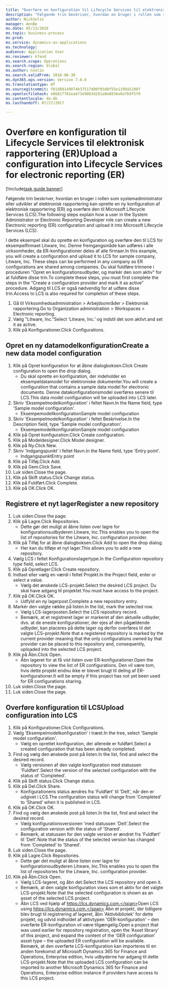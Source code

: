 ```yaml
--- 
title: "Overføre en konfiguration til Lifecycle Services til elektronisk rapportering (ER)"
description: "Følgende trin beskriver, hvordan en bruger i rollen som systemadministrator eller udvikler af elektronisk rapportering kan oprette en ny konfiguration af elektronisk rapportering (ER) og overføre den til Microsoft Lifecycle Services (LCS)."
author: NickSelin
manager: AnnBe
ms.date: 05/13/2016
ms.topic: business-process
ms.prod: 
ms.service: dynamics-ax-applications
ms.technology: 
audience: Application User
ms.reviewer: kfend
ms.search.scope: Operations
ms.search.region: Global
ms.author: nselin
ms.search.validFrom: 2016-06-30
ms.dyn365.ops.version: Version 7.0.0
ms.translationtype: HT
ms.sourcegitcommit: f01d88149074b37517d00f03d8f55e1199a5198f
ms.openlocfilehash: e0681ff81ea673e90b3d281a8e8836e0afb9f5f0
ms.contentlocale: da-dk
ms.lasthandoff: 07/27/2017

---
```

# <a name="upload-a-configuration-into-lifecycle-services-for-electronic-reporting-er"></a><span data-ttu-id="44f6b-103">Overføre en konfiguration til Lifecycle Services til elektronisk rapportering (ER)</span><span class="sxs-lookup"><span data-stu-id="44f6b-103">Upload a configuration into Lifecycle Services for electronic reporting (ER)</span></span>

[!include[task guide banner](../../includes/task-guide-banner.md)]

<span data-ttu-id="44f6b-104">Følgende trin beskriver, hvordan en bruger i rollen som systemadministrator eller udvikler af elektronisk rapportering kan oprette en ny konfiguration af elektronisk rapportering (ER) og overføre den til Microsoft Lifecycle Services (LCS).</span><span class="sxs-lookup"><span data-stu-id="44f6b-104">The following steps explain how a user in the System Administrator or Electronic Reporting Developer role can create a new Electronic reporting (ER) configuration and upload it into Microsoft Lifecycle Services (LCS).</span></span>

<span data-ttu-id="44f6b-105">I dette eksempel skal du oprette en konfiguration og overføre den til LCS for eksempelfirmaet Litware, Inc. Denne fremgangsmåde kan udføres i alle virksomheder, da ER-konfigurationer deles af alle firmaer.</span><span class="sxs-lookup"><span data-stu-id="44f6b-105">In this example, you will create a configuration and upload it to LCS for sample company, Litware, Inc. These steps can be performed in any company as ER configurations are shared among companies.</span></span> <span data-ttu-id="44f6b-106">Du skal fuldføre trinnene i proceduren "Opret en konfigurationsudbyder, og markér den som aktiv" for at fuldføre disse trin.</span><span class="sxs-lookup"><span data-stu-id="44f6b-106">To complete these steps, you must first complete the steps in the “Create a configuration provider and mark it as active” procedure.</span></span> <span data-ttu-id="44f6b-107">Adgang til LCS er også nødvendig for at udføre disse trin.</span><span class="sxs-lookup"><span data-stu-id="44f6b-107">Access to LCS is also required for completion of these steps.</span></span>

1. <span data-ttu-id="44f6b-108">Gå til Virksomhedsadministration > Arbejdsområder > Elektronisk rapportering.</span><span class="sxs-lookup"><span data-stu-id="44f6b-108">Go to Organization administration > Workspaces > Electronic reporting.</span></span>
2. <span data-ttu-id="44f6b-109">Vælg "Litware, Inc."</span><span class="sxs-lookup"><span data-stu-id="44f6b-109">Select ‘Litware, Inc.’</span></span> <span data-ttu-id="44f6b-110">og indstil det som aktivt.</span><span class="sxs-lookup"><span data-stu-id="44f6b-110">and set it as active.</span></span>
3. <span data-ttu-id="44f6b-111">Klik på Konfigurationer.</span><span class="sxs-lookup"><span data-stu-id="44f6b-111">Click Configurations.</span></span>

## <a name="create-a-new-data-model-configuration"></a><span data-ttu-id="44f6b-112">Opret en ny datamodelkonfiguration</span><span class="sxs-lookup"><span data-stu-id="44f6b-112">Create a new data model configuration</span></span>
1. <span data-ttu-id="44f6b-113">Klik på Opret konfiguration for at åbne dialogboksen.</span><span class="sxs-lookup"><span data-stu-id="44f6b-113">Click Create configuration to open the drop dialog.</span></span>
    * <span data-ttu-id="44f6b-114">Du skal oprette en konfiguration, der indeholder en eksempeldatamodel for elektroniske dokumenter.</span><span class="sxs-lookup"><span data-stu-id="44f6b-114">You will create a configuration that contains a sample data model for electronic documents.</span></span> <span data-ttu-id="44f6b-115">Denne datakonfigurationsmodel overføres senere til LCS.</span><span class="sxs-lookup"><span data-stu-id="44f6b-115">This data model configuration will be uploaded into LCS later.</span></span>  
2. <span data-ttu-id="44f6b-116">Skriv 'Eksempelmodelkonfiguration' i feltet Navn.</span><span class="sxs-lookup"><span data-stu-id="44f6b-116">In the Name field, type 'Sample model configuration'.</span></span>
    * <span data-ttu-id="44f6b-117">Eksempemodellkonfiguration</span><span class="sxs-lookup"><span data-stu-id="44f6b-117">Sample model configuration</span></span>  
3. <span data-ttu-id="44f6b-118">Skriv 'Eksempelmodelkonfiguration' i feltet Beskrivelse.</span><span class="sxs-lookup"><span data-stu-id="44f6b-118">In the Description field, type 'Sample model configuration'.</span></span>
    * <span data-ttu-id="44f6b-119">Eksempemodellkonfiguration</span><span class="sxs-lookup"><span data-stu-id="44f6b-119">Sample model configuration</span></span>  
4. <span data-ttu-id="44f6b-120">Klik på Opret konfiguration.</span><span class="sxs-lookup"><span data-stu-id="44f6b-120">Click Create configuration.</span></span>
5. <span data-ttu-id="44f6b-121">Klik på Modeldesigner.</span><span class="sxs-lookup"><span data-stu-id="44f6b-121">Click Model designer.</span></span>
6. <span data-ttu-id="44f6b-122">Klik på Ny.</span><span class="sxs-lookup"><span data-stu-id="44f6b-122">Click New.</span></span>
7. <span data-ttu-id="44f6b-123">Skriv 'Indgangspunkt' i feltet Navn.</span><span class="sxs-lookup"><span data-stu-id="44f6b-123">In the Name field, type 'Entry point'.</span></span>
    * <span data-ttu-id="44f6b-124">Indgangspunkt</span><span class="sxs-lookup"><span data-stu-id="44f6b-124">Entry point</span></span>  
8. <span data-ttu-id="44f6b-125">Klik på Tilføj.</span><span class="sxs-lookup"><span data-stu-id="44f6b-125">Click Add.</span></span>
9. <span data-ttu-id="44f6b-126">Klik på Gem.</span><span class="sxs-lookup"><span data-stu-id="44f6b-126">Click Save.</span></span>
10. <span data-ttu-id="44f6b-127">Luk siden.</span><span class="sxs-lookup"><span data-stu-id="44f6b-127">Close the page.</span></span>
11. <span data-ttu-id="44f6b-128">Klik på Skift status.</span><span class="sxs-lookup"><span data-stu-id="44f6b-128">Click Change status.</span></span>
12. <span data-ttu-id="44f6b-129">Klik på Fuldført.</span><span class="sxs-lookup"><span data-stu-id="44f6b-129">Click Complete.</span></span>
13. <span data-ttu-id="44f6b-130">Klik på OK.</span><span class="sxs-lookup"><span data-stu-id="44f6b-130">Click OK.</span></span>

## <a name="register-a-new--repository"></a><span data-ttu-id="44f6b-131">Registrere et nyt lager</span><span class="sxs-lookup"><span data-stu-id="44f6b-131">Register a new  repository</span></span>
1. <span data-ttu-id="44f6b-132">Luk siden.</span><span class="sxs-lookup"><span data-stu-id="44f6b-132">Close the page.</span></span>
2. <span data-ttu-id="44f6b-133">Klik på Lagre.</span><span class="sxs-lookup"><span data-stu-id="44f6b-133">Click Repositories.</span></span>
    * <span data-ttu-id="44f6b-134">Dette gør det muligt at åbne listen over lagre for konfigurationsudbyderen Litware, Inc.</span><span class="sxs-lookup"><span data-stu-id="44f6b-134">This enables you to open the list of repositories for the Litware, Inc. configuration provider.</span></span>  
3. <span data-ttu-id="44f6b-135">Klik på Tilføj for at åbne dialogboksen.</span><span class="sxs-lookup"><span data-stu-id="44f6b-135">Click Add to open the drop dialog.</span></span>
    * <span data-ttu-id="44f6b-136">Her kan du tilføje et nyt lager.</span><span class="sxs-lookup"><span data-stu-id="44f6b-136">This allows you to add a new repository.</span></span>  
4. <span data-ttu-id="44f6b-137">Vælg LCS i feltet Konfigurationslagertype.</span><span class="sxs-lookup"><span data-stu-id="44f6b-137">In the Configuration repository type field, select LCS.</span></span>
5. <span data-ttu-id="44f6b-138">Klik på Opretlager.</span><span class="sxs-lookup"><span data-stu-id="44f6b-138">Click Create repository.</span></span>
6. <span data-ttu-id="44f6b-139">Indtast eller vælg en værdi i feltet Projekt.</span><span class="sxs-lookup"><span data-stu-id="44f6b-139">In the Project field, enter or select a value.</span></span>
    * <span data-ttu-id="44f6b-140">Vælg det ønskede LCS-projekt.</span><span class="sxs-lookup"><span data-stu-id="44f6b-140">Select the desired LCS project.</span></span> <span data-ttu-id="44f6b-141">Du skal have adgang til projektet.</span><span class="sxs-lookup"><span data-stu-id="44f6b-141">You must have access to the project.</span></span>  
7. <span data-ttu-id="44f6b-142">Klik på OK.</span><span class="sxs-lookup"><span data-stu-id="44f6b-142">Click OK.</span></span>
    * <span data-ttu-id="44f6b-143">Udfyld en ny lagerpost.</span><span class="sxs-lookup"><span data-stu-id="44f6b-143">Complete a new repository entry.</span></span>  
8. <span data-ttu-id="44f6b-144">Markér den valgte række på listen.</span><span class="sxs-lookup"><span data-stu-id="44f6b-144">In the list, mark the selected row.</span></span>
    * <span data-ttu-id="44f6b-145">Vælg LCS-lagerposten.</span><span class="sxs-lookup"><span data-stu-id="44f6b-145">Select the LCS repository record.</span></span>  
    * <span data-ttu-id="44f6b-146">Bemærk, at et registreret lager er markeret af den aktuelle udbyder, dvs. at de eneste konfigurationer, der ejes af den pågældende udbyder, kan placeres på dette lager og derfor overføres til det valgte LCS-projekt.</span><span class="sxs-lookup"><span data-stu-id="44f6b-146">Note that a registered repository is marked by the current provider meaning that the only configurations owned by that provider can be placed to this repository and, consequently, uploaded into the selected LCS project.</span></span>  
9. <span data-ttu-id="44f6b-147">Klik på Åbn.</span><span class="sxs-lookup"><span data-stu-id="44f6b-147">Click Open.</span></span>
    * <span data-ttu-id="44f6b-148">Åbn lageret for at få vist listen over ER-konfigurationer.</span><span class="sxs-lookup"><span data-stu-id="44f6b-148">Open the repository to view the list of ER configurations.</span></span> <span data-ttu-id="44f6b-149">Den vil være tom, hvis dette projekt endnu ikke er blevet brugt til deling af ER-konfigurationer.</span><span class="sxs-lookup"><span data-stu-id="44f6b-149">It will be empty if this project has not yet been used for ER configurations sharing.</span></span>  
10. <span data-ttu-id="44f6b-150">Luk siden.</span><span class="sxs-lookup"><span data-stu-id="44f6b-150">Close the page.</span></span>
11. <span data-ttu-id="44f6b-151">Luk siden.</span><span class="sxs-lookup"><span data-stu-id="44f6b-151">Close the page.</span></span>

## <a name="upload-configuration-into-lcs"></a><span data-ttu-id="44f6b-152">Overføre konfiguration til LCS</span><span class="sxs-lookup"><span data-stu-id="44f6b-152">Upload configuration into LCS</span></span>
1. <span data-ttu-id="44f6b-153">Klik på Konfigurationer.</span><span class="sxs-lookup"><span data-stu-id="44f6b-153">Click Configurations.</span></span>
2. <span data-ttu-id="44f6b-154">Vælg 'Eksempelmodelkonfiguration' i træet.</span><span class="sxs-lookup"><span data-stu-id="44f6b-154">In the tree, select 'Sample model configuration'.</span></span>
    * <span data-ttu-id="44f6b-155">Vælg en oprettet konfiguration, der allerede er fuldført.</span><span class="sxs-lookup"><span data-stu-id="44f6b-155">Select a created configuration that has been already completed.</span></span>  
3. <span data-ttu-id="44f6b-156">Find og vælg den ønskede post på listen.</span><span class="sxs-lookup"><span data-stu-id="44f6b-156">In the list, find and select the desired record.</span></span>
    * <span data-ttu-id="44f6b-157">Vælg versionen af den valgte konfiguration med statussen 'Fuldført'.</span><span class="sxs-lookup"><span data-stu-id="44f6b-157">Select the version of the selected configuration with the status of ‘Completed’.</span></span>  
4. <span data-ttu-id="44f6b-158">Klik på Skift status.</span><span class="sxs-lookup"><span data-stu-id="44f6b-158">Click Change status.</span></span>
5. <span data-ttu-id="44f6b-159">Klik på Del.</span><span class="sxs-lookup"><span data-stu-id="44f6b-159">Click Share.</span></span>
    * <span data-ttu-id="44f6b-160">Konfigurationens status ændres fra 'Fuldført' til 'Delt', når den er udgivet i LCS.</span><span class="sxs-lookup"><span data-stu-id="44f6b-160">The configuration status will change from ‘Completed’ to ‘Shared’ when it is published in LCS.</span></span>  
6. <span data-ttu-id="44f6b-161">Klik på OK.</span><span class="sxs-lookup"><span data-stu-id="44f6b-161">Click OK.</span></span>
7. <span data-ttu-id="44f6b-162">Find og vælg den ønskede post på listen.</span><span class="sxs-lookup"><span data-stu-id="44f6b-162">In the list, find and select the desired record.</span></span>
    * <span data-ttu-id="44f6b-163">Vælg konfigurationsversionen 'med statussen 'Delt'.</span><span class="sxs-lookup"><span data-stu-id="44f6b-163">Select the configuration version with the status of 'Shared'.</span></span>  
    * <span data-ttu-id="44f6b-164">Bemærk, at statussen for den valgte version er ændret fra 'Fuldført' til 'Delt'.</span><span class="sxs-lookup"><span data-stu-id="44f6b-164">Note that the status of the selected version has changed from ‘Completed’ to ‘Shared’.</span></span>  
8. <span data-ttu-id="44f6b-165">Luk siden.</span><span class="sxs-lookup"><span data-stu-id="44f6b-165">Close the page.</span></span>
9. <span data-ttu-id="44f6b-166">Klik på Lagre.</span><span class="sxs-lookup"><span data-stu-id="44f6b-166">Click Repositories.</span></span>
    * <span data-ttu-id="44f6b-167">Dette gør det muligt at åbne listen over lagre for konfigurationsudbyderen Litware, Inc.</span><span class="sxs-lookup"><span data-stu-id="44f6b-167">This enables you to open the list of repositories for the Litware, Inc. configuration provider.</span></span>  
10. <span data-ttu-id="44f6b-168">Klik på Åbn.</span><span class="sxs-lookup"><span data-stu-id="44f6b-168">Click Open.</span></span>
    * <span data-ttu-id="44f6b-169">Vælg LCS-lageret, og åbn det.</span><span class="sxs-lookup"><span data-stu-id="44f6b-169">Select the LCS repository and open it.</span></span>  
    * <span data-ttu-id="44f6b-170">Bemærk, at den valgte konfiguration vises som et aktiv for det valgte LCS-projekt.</span><span class="sxs-lookup"><span data-stu-id="44f6b-170">Note that the selected configuration is shown as an asset of the selected LCS project.</span></span>  
    * <span data-ttu-id="44f6b-171">Åbn LCS ved hjælp af https://lcs.dynamics.com.</span><span class="sxs-lookup"><span data-stu-id="44f6b-171">Open LCS using https://lcs.dynamics.com.</span></span> <span data-ttu-id="44f6b-172">Åbn et projekt, der tidligere blev brugt til registrering af lageret, åbn 'Aktivbibliotek' for dette projekt, og udvid indholdet af aktivtypen 'GER-konfiguration' – den overførte ER-konfiguration vil være tilgængelig.</span><span class="sxs-lookup"><span data-stu-id="44f6b-172">Open a project that was used earlier for repository registration, open the ‘Asset library’ of this project, and expand the content of the ‘GER configuration’ asset type – the uploaded ER configuration will be available.</span></span> <span data-ttu-id="44f6b-173">Bemærk, at den overførte LCS-konfiguration kan importeres til en anden forekomst af Microsoft Dynamics 365 for Finance and Operations, Enterprise edition, hvis udbyderne har adgang til dette LCS-projekt.</span><span class="sxs-lookup"><span data-stu-id="44f6b-173">Note that the uploaded LCS configuration can be imported to another Microsoft Dynamics 365 for Finance and Operations, Enterprise edition instance if providers have access to this LCS project.</span></span>  


